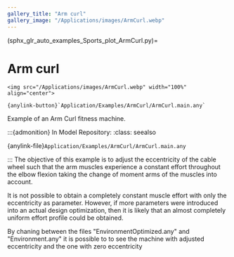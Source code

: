 ```yaml
---
gallery_title: "Arm curl"
gallery_image: "/Applications/images/ArmCurl.webp"
---
```


(sphx_glr_auto_examples_Sports_plot_ArmCurl.py)=

# Arm curl

````{div} margin sd-text-center
<img src="/Applications/images/ArmCurl.webp" width="100%" align="center">

{anylink-button}`Application/Examples/ArmCurl/ArmCurl.main.any`

````

Example of an Arm Curl fitness machine.


:::{admonition} In Model Repository:
:class: seealso

{anylink-file}`Application/Examples/ArmCurl/ArmCurl.main.any`

:::
The objective of this example is to adjust the eccentricity of the cable wheel
such that the arm muscles experience a constant effort throughout the elbow
flexion taking the change of moment arms of the muscles into account.

It is not possible to obtain a completely constant muscle effort with only the
eccentricity as parameter. However, if more parameters were introduced into an
actual design optimization, then it is likely that an almost completely uniform
effort profile could be obtained.

By chaning between the files "EnvironmentOptimized.any" and "Environment.any" it
is possible to to see the machine with adjusted eccentricity and the one with
zero eccentricity
